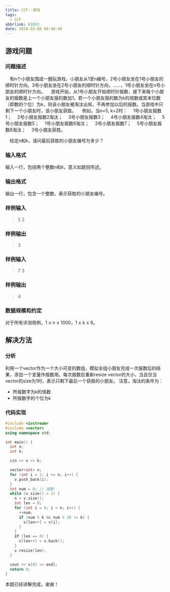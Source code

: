 ```yaml
---
title: CCF--游戏
tags:
  - CCF
abbrlink: 61012
date: 2018-03-08 09:48:40
---
```

## 游戏问题
### 问题描述
&emsp;有n个小朋友围成一圈玩游戏，小朋友从1至n编号，2号小朋友坐在1号小朋友的顺时针方向，3号小朋友坐在2号小朋友的顺时针方向，……，1号小朋友坐在n号小朋友的顺时针方向。
&emsp;游戏开始，从1号小朋友开始顺时针报数，接下来每个小朋友的报数是上一个小朋友报的数加1。若一个小朋友报的数为k的倍数或其末位数（即数的个位）为k，则该小朋友被淘汰出局，不再参加以后的报数。当游戏中只剩下一个小朋友时，该小朋友获胜。
&emsp;例如，当n=5, k=2时：
&emsp;1号小朋友报数1；
&emsp;2号小朋友报数2淘汰；
&emsp;3号小朋友报数3；
&emsp;4号小朋友报数4淘汰；
&emsp;5号小朋友报数5；
&emsp;1号小朋友报数6淘汰；
&emsp;3号小朋友报数7；
&emsp;5号小朋友报数8淘汰；
&emsp;3号小朋友获胜。

&emsp;给定n和k，请问最后获胜的小朋友编号为多少？
<!-- more -->

### 输入格式
输入一行，包括两个整数*n*和*k*，意义如题目所述。

### 输出格式
输出一行，包含一个整数，表示获胜的小朋友编号。

### 样例输入
> 5 2

### 样例输出
> 3

### 样例输入
> 7 3

### 样例输出
> 4

### 数据规模和约定
对于所有评测用例，1 ≤ n ≤ 1000，1 ≤ k ≤ 9。

## 解决方法
### 分析
利用一个vector作为一个大小可变的数组，模拟全组小朋友完成一次报数后的结果，添加一个变量作报数用。每次报数后重新resize vector的大小，当且仅当vector的size为1时，表示只剩下最后一个获胜的小朋友。
注意，淘汰的条件为：
  + 所报数字为*k*的倍数
  + 所报数字的个位为*k*

### 代码实现
```C++
#include <iostream>
#include <vector>
using namespace std;

int main() {
  int n;
  int k;

  cin >> n >> k;

  vector<int> v;
  for (int i = 1; i <= n; i++) {
    v.push_back(i);
  }
  int num = 0; // 报数
  while (v.size() > 1) {
    n = v.size();
    int len = 0;
    for (int i = 0; i < n; i++) {
      ++num;
      if (num % k && num % 10 != k) {
        v[len++] = v[i];
      }
    }
    if (len == 0) {
      v[len++] = v.back();
    }
    v.resize(len);
  }

  cout << v[0] << endl;
  return 0;
}
```

本题已经讲解完成，谢谢！
